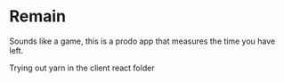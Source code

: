 # Remain

Sounds like a game, this is a prodo app that measures the time you have left.

Trying out yarn in the client react folder

